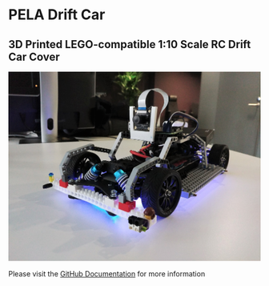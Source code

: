 # PELA Drift Car
## 3D Printed LEGO-compatible 1:10 Scale RC Drift Car Cover

![PELA Drift Car](docs/images/pela-drift-car.jpg)

Please visit the [GitHub Documentation](https://github.com/LEGO-compatible-gadgets/PELA-drift-car/tree/master/docs/README.md) for more information
